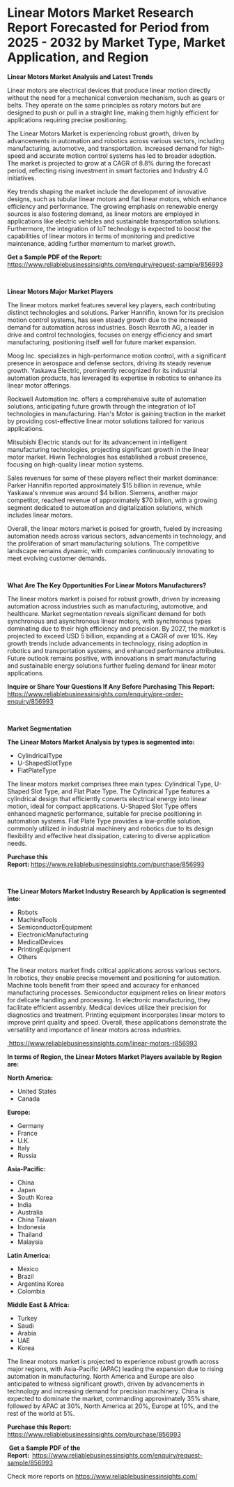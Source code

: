 <p><h1>Linear Motors Market Research Report Forecasted for Period from 2025 -  2032 by Market Type, Market Application, and Region</h1></p><p><strong>Linear Motors Market Analysis and Latest Trends</strong></p>
<p><p>Linear motors are electrical devices that produce linear motion directly without the need for a mechanical conversion mechanism, such as gears or belts. They operate on the same principles as rotary motors but are designed to push or pull in a straight line, making them highly efficient for applications requiring precise positioning.</p><p>The Linear Motors Market is experiencing robust growth, driven by advancements in automation and robotics across various sectors, including manufacturing, automotive, and transportation. Increased demand for high-speed and accurate motion control systems has led to broader adoption. The market is projected to grow at a CAGR of 8.8% during the forecast period, reflecting rising investment in smart factories and Industry 4.0 initiatives.</p><p>Key trends shaping the market include the development of innovative designs, such as tubular linear motors and flat linear motors, which enhance efficiency and performance. The growing emphasis on renewable energy sources is also fostering demand, as linear motors are employed in applications like electric vehicles and sustainable transportation solutions. Furthermore, the integration of IoT technology is expected to boost the capabilities of linear motors in terms of monitoring and predictive maintenance, adding further momentum to market growth.</p></p>
<p><strong>Get a Sample PDF of the Report:&nbsp;</strong> <a href="https://www.reliablebusinessinsights.com/enquiry/request-sample/856993?utm_campaign=2840&utm_medium=2&utm_source=Github&utm_content=ia&utm_term=08042025&utm_id=linear-motors">https://www.reliablebusinessinsights.com/enquiry/request-sample/856993</a></p>
<p>&nbsp;</p>
<p><strong>Linear Motors Major Market Players</strong></p>
<p><p>The linear motors market features several key players, each contributing distinct technologies and solutions. Parker Hannifin, known for its precision motion control systems, has seen steady growth due to the increased demand for automation across industries. Bosch Rexroth AG, a leader in drive and control technologies, focuses on energy efficiency and smart manufacturing, positioning itself well for future market expansion.</p><p>Moog Inc. specializes in high-performance motion control, with a significant presence in aerospace and defense sectors, driving its steady revenue growth. Yaskawa Electric, prominently recognized for its industrial automation products, has leveraged its expertise in robotics to enhance its linear motor offerings.</p><p>Rockwell Automation Inc. offers a comprehensive suite of automation solutions, anticipating future growth through the integration of IoT technologies in manufacturing. Han's Motor is gaining traction in the market by providing cost-effective linear motor solutions tailored for various applications.</p><p>Mitsubishi Electric stands out for its advancement in intelligent manufacturing technologies, projecting significant growth in the linear motor market. Hiwin Technologies has established a robust presence, focusing on high-quality linear motion systems.</p><p>Sales revenues for some of these players reflect their market dominance: Parker Hannifin reported approximately $15 billion in revenue, while Yaskawa's revenue was around $4 billion. Siemens, another major competitor, reached revenue of approximately $70 billion, with a growing segment dedicated to automation and digitalization solutions, which includes linear motors.</p><p>Overall, the linear motors market is poised for growth, fueled by increasing automation needs across various sectors, advancements in technology, and the proliferation of smart manufacturing solutions. The competitive landscape remains dynamic, with companies continuously innovating to meet evolving customer demands.</p></p>
<p>&nbsp;</p>
<p><strong>What Are The Key Opportunities For Linear Motors Manufacturers?</strong></p>
<p><p>The linear motors market is poised for robust growth, driven by increasing automation across industries such as manufacturing, automotive, and healthcare. Market segmentation reveals significant demand for both synchronous and asynchronous linear motors, with synchronous types dominating due to their high efficiency and precision. By 2027, the market is projected to exceed USD 5 billion, expanding at a CAGR of over 10%. Key growth trends include advancements in technology, rising adoption in robotics and transportation systems, and enhanced performance attributes. Future outlook remains positive, with innovations in smart manufacturing and sustainable energy solutions further fueling demand for linear motor applications.</p></p>
<p><strong>Inquire or Share Your Questions If Any Before Purchasing This Report:</strong> <a href="https://www.reliablebusinessinsights.com/enquiry/pre-order-enquiry/856993?utm_campaign=2840&utm_medium=2&utm_source=Github&utm_content=ia&utm_term=08042025&utm_id=linear-motors">https://www.reliablebusinessinsights.com/enquiry/pre-order-enquiry/856993</a></p>
<p>&nbsp;</p>
<p><strong>Market Segmentation</strong></p>
<p><strong>The Linear Motors Market Analysis by types is segmented into:</strong></p>
<p><ul><li>CylindricalType</li><li>U-ShapedSlotType</li><li>FlatPlateType</li></ul></p>
<p><p>The linear motors market comprises three main types: Cylindrical Type, U-Shaped Slot Type, and Flat Plate Type. The Cylindrical Type features a cylindrical design that efficiently converts electrical energy into linear motion, ideal for compact applications. U-Shaped Slot Type offers enhanced magnetic performance, suitable for precise positioning in automation systems. Flat Plate Type provides a low-profile solution, commonly utilized in industrial machinery and robotics due to its design flexibility and effective heat dissipation, catering to diverse application needs.</p></p>
<p><strong>Purchase this Report:&nbsp;</strong><a href="https://www.reliablebusinessinsights.com/purchase/856993?utm_campaign=2840&utm_medium=2&utm_source=Github&utm_content=ia&utm_term=08042025&utm_id=linear-motors">https://www.reliablebusinessinsights.com/purchase/856993</a></p>
<p>&nbsp;</p>
<p><strong>The Linear Motors Market Industry Research by Application is segmented into:</strong></p>
<p><ul><li>Robots</li><li>MachineTools</li><li>SemiconductorEquipment</li><li>ElectronicManufacturing</li><li>MedicalDevices</li><li>PrintingEquipment</li><li>Others</li></ul></p>
<p><p>The linear motors market finds critical applications across various sectors. In robotics, they enable precise movement and positioning for automation. Machine tools benefit from their speed and accuracy for enhanced manufacturing processes. Semiconductor equipment relies on linear motors for delicate handling and processing. In electronic manufacturing, they facilitate efficient assembly. Medical devices utilize their precision for diagnostics and treatment. Printing equipment incorporates linear motors to improve print quality and speed. Overall, these applications demonstrate the versatility and importance of linear motors across industries.</p></p>
<p><a href="https://www.reliablebusinessinsights.com/linear-motors-r856993?utm_campaign=2840&utm_medium=2&utm_source=Github&utm_content=ia&utm_term=08042025&utm_id=linear-motors">&nbsp;https://www.reliablebusinessinsights.com/linear-motors-r856993</a></p>
<p><strong>In terms of Region, the Linear Motors Market Players available by Region are:</strong></p>
<p>
    <p> <strong> North America: </strong>
        <ul>
            <li>United States</li>
            <li>Canada</li>
        </ul>
        </p> 
    <p> <strong> Europe: </strong>
        <ul>
            <li>Germany</li>
            <li>France</li>
            <li>U.K.</li>
            <li>Italy</li>
            <li>Russia</li>
        </ul>
        </p> 
    <p> <strong> Asia-Pacific: </strong>
        <ul>
            <li>China</li>
            <li>Japan</li>
            <li>South Korea</li>
            <li>India</li>
            <li>Australia</li>
            <li>China Taiwan</li>
            <li>Indonesia</li>
            <li>Thailand</li>
            <li>Malaysia</li>
        </ul>
        </p> 
    <p> <strong> Latin America: </strong>
        <ul>
            <li>Mexico</li>
            <li>Brazil</li>
            <li>Argentina Korea</li>
            <li>Colombia</li>
        </ul>
        </p> 
    <p> <strong> Middle East & Africa: </strong>
        <ul>
            <li>Turkey</li>
            <li>Saudi</li>
            <li>Arabia</li>
            <li>UAE</li>
            <li>Korea</li>
        </ul>
    </p>
    </p>
<p><p>The linear motors market is projected to experience robust growth across major regions, with Asia-Pacific (APAC) leading the expansion due to rising automation in manufacturing. North America and Europe are also anticipated to witness significant growth, driven by advancements in technology and increasing demand for precision machinery. China is expected to dominate the market, commanding approximately 35% share, followed by APAC at 30%, North America at 20%, Europe at 10%, and the rest of the world at 5%. </p></p>
<p><strong>Purchase this Report: </strong><a href="https://www.reliablebusinessinsights.com/purchase/856993?utm_campaign=2840&utm_medium=2&utm_source=Github&utm_content=ia&utm_term=08042025&utm_id=linear-motors">https://www.reliablebusinessinsights.com/purchase/856993</a></p>
<p>&nbsp;<strong>Get a Sample PDF of the Report:&nbsp;&nbsp;</strong><a href="https://www.reliablebusinessinsights.com/enquiry/request-sample/856993?utm_campaign=2840&utm_medium=2&utm_source=Github&utm_content=ia&utm_term=08042025&utm_id=linear-motors">https://www.reliablebusinessinsights.com/enquiry/request-sample/856993</a></p>
<p><strong></strong></p>
<p>Check more reports on <a href="https://www.reliablebusinessinsights.com/?utm_campaign=2840&utm_medium=2&utm_source=Github&utm_content=ia&utm_term=08042025&utm_id=linear-motors">https://www.reliablebusinessinsights.com/</a></p>
